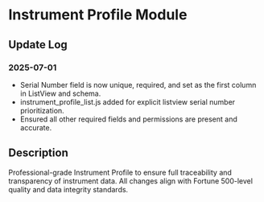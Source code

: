 # Instrument Profile Module

## Update Log

### 2025-07-01
- Serial Number field is now unique, required, and set as the first column in ListView and schema.
- instrument_profile_list.js added for explicit listview serial number prioritization.
- Ensured all other required fields and permissions are present and accurate.

## Description
Professional-grade Instrument Profile to ensure full traceability and transparency of instrument data. All changes align with Fortune 500-level quality and data integrity standards.
